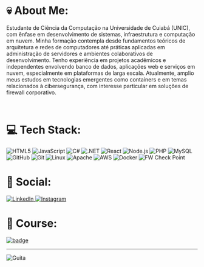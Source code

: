 # 💀 About Me:
<!--![](https://github-readme-stats.vercel.app/api?username=duarteHiago&theme=tokyonight&hide_border=true&include_all_commits=true&count_private=false)
-->
   Estudante de Ciência da Computação na Universidade de Cuiabá (UNIC), com ênfase em desenvolvimento de sistemas, infraestrutura e computação em nuvem. Minha formação contempla desde fundamentos teóricos de arquitetura e redes de computadores até práticas aplicadas em administração de servidores e ambientes colaborativos de desenvolvimento. Tenho experiência em projetos acadêmicos e independentes envolvendo banco de dados, aplicações web e serviços em nuvem, especialmente em plataformas de larga escala. Atualmente, amplio meus estudos em tecnologias emergentes como containers e em temas relacionados à cibersegurança, com interesse particular em soluções de firewall corporativo.

<br/>

# 💻 Tech Stack:
<p align="left">
  <img src="https://img.shields.io/badge/html5-000000?style=for-the-badge&logo=html5&logoColor=white" alt="HTML5"/>
  <img src="https://img.shields.io/badge/javascript-000000?style=for-the-badge&logo=javascript&logoColor=white" alt="JavaScript"/>
   <img src="https://img.shields.io/badge/C%23-000000?style=for-the-badge&logo=c-sharp&logoColor=white" alt="C#"/>
   <img src="https://img.shields.io/badge/.NET-000000?style=for-the-badge&logo=dotnet&logoColor=white" alt=".NET"/>
  <img src="https://img.shields.io/badge/react-000000?style=for-the-badge&logo=react&logoColor=white" alt="React"/>
  <img src="https://img.shields.io/badge/node.js-000000?style=for-the-badge&logo=nodedotjs&logoColor=white" alt="Node.js"/>
  <img src="https://img.shields.io/badge/php-000000?style=for-the-badge&logo=php&logoColor=white" alt="PHP"/>
   <img src="https://img.shields.io/badge/mysql-000000?style=for-the-badge&logo=mysql&logoColor=white" alt="MySQL"/>
    <img src="https://img.shields.io/badge/github-000000?style=for-the-badge&logo=github&logoColor=white" alt="GitHub"/>
  <img src="https://img.shields.io/badge/git-000000?style=for-the-badge&logo=git&logoColor=white" alt="Git"/>
   <img src="https://img.shields.io/badge/Linux-000000?style=for-the-badge&logo=linux&logoColor=white" alt="Linux"/>
   <img src="https://img.shields.io/badge/apache-000000?style=for-the-badge&logo=apache&logoColor=white" alt="Apache"/>  
  <img src="https://img.shields.io/badge/AWS-000000?style=for-the-badge&logo=amazon-aws&logoColor=white" alt="AWS"/>
<img src="https://img.shields.io/badge/Docker-000000?style=for-the-badge&logo=docker&logoColor=white" alt="Docker"/>
<img src="https://img.shields.io/badge/Check%20Point-000000?style=for-the-badge&logoColor=white" alt="FW Check Point"/>




</p>

# 💬 Social:
<p align="left">
  <a href="https://www.linkedin.com/in/hiago-duarte-8bb1ab1b0/" target="_blank">
    <img src="https://img.shields.io/badge/LinkedIn-000000?style=for-the-badge&logo=linkedin&logoColor=white" alt="LinkedIn"/>
  </a>
  <a href="https://www.instagram.com/n.society_/?next=%2F" target="_blank">
    <img src
="https://img.shields.io/badge/Instagram-000000?style=for-the-badge&logo=instagram&logoColor=white" alt="Instagram"/>
  </a>
</p>

# 📖 Course:
<div align="left">

[![badge](https://github-readme-educational-badge.vercel.app/en/badge?name=UNIC%20-%20Universidade%20de%20Cuiab%C3%A1&course=Computer%20Science&degree=Bachelor&progress=50%25&img=https://upload.wikimedia.org/wikipedia/pt/thumb/5/5b/UNIC_logo.png/800px-UNIC_logo.png)](https://github.com/Glauedson/github-readme-educational-badge)

</div>

***
 
![Guita](https://media1.giphy.com/media/v1.Y2lkPTc5MGI3NjExbTM2OWF6YW5lYmYxenI3eHNkYm4yZTRkN3k4eXR5YzE0ZHcyOWluMSZlcD12MV9pbnRlcm5hbF9naWZfYnlfaWQmY3Q9Zw/E8eH9Gxd4DAOqdufXD/giphy.gif)
<!-- Proudly created with GPRM ( https://gprm.itsvg.in ) -->
